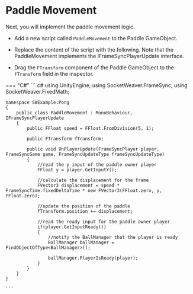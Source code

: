 # **Paddle Movement**

Next, you will implement the paddle movement logic.

- Add a new script called `PaddleMovement` to the Paddle GameObject.

- Replace the content of the script with the following. Note that the PaddleMovement implements the IFrameSyncPlayerUpdate interface.

- Drag the `FTransform` component of the Paddle GameObject to the `fTransform` field in the inspector.

=== "C#"
    ``` c#
    using UnityEngine;
    using SocketWeaver.FrameSync;
    using SocketWeaver.FixedMath;

    namespace SWExample.Pong
    {
        public class PaddleMovement : MonoBehaviour, IFrameSyncPlayerUpdate
        {
            public FFloat speed = FFloat.FromDivision(5, 1);

            public FTransform fTransform;

            public void OnPlayerUpdate(FrameSyncPlayer player, FrameSyncGame game, FrameSyncUpdateType frameSyncUpdateType)
            {
                //read the y input of the paddle owner player
                FFloat y = player.GetInputY();

                //calculate the displacement for the frame
                FVector3 displacement = speed * FrameSyncTime.fixedDeltaTime * new FVector3(FFloat.zero, y, FFloat.zero);

                //update the position of the paddle
                fTransform.position += displacement;

                //read the ready input for the paddle owner player
                if(player.GetInputReady())
                {
                    //notify the BallManager that the player is ready
                    BallManager ballManager = FindObjectOfType<BallManager>();
                    
                    ballManager.PlayerIsReady(player);
                }
            }
        }
    }

    ```